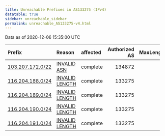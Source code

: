```yaml
---
title: Unreachable Prefixes in AS133275 (IPv4)
datatable: true
sidebar: unreachable_sidebar
permalink: unreachable_AS133275-v4.html
---
```


Data as of 2020-12-06 15:35:00 UTC


<div class="datatable-begin"></div>

| Prefix                                                     | Reason                                                                                                      | affected   |   Authorized AS |   MaxLength | Anchor                                       |   unreachable /24s |
|:-----------------------------------------------------------|:------------------------------------------------------------------------------------------------------------|:-----------|----------------:|------------:|:---------------------------------------------|-------------------:|
| [103.207.172.0/22](https://stat.ripe.net/103.207.172.0/22) | [INVALID ASN](https://rpki-validator.ripe.net/announcement-preview?asn=AS133275&prefix=103.207.172.0/22)    | complete   |          134872 |          24 | [APNIC](unreachable_APNIC_RPKI_Root-v4.html) |                  4 |
| [116.204.188.0/24](https://stat.ripe.net/116.204.188.0/24) | [INVALID LENGTH](https://rpki-validator.ripe.net/announcement-preview?asn=AS133275&prefix=116.204.188.0/24) | complete   |          133275 |          22 | [APNIC](unreachable_APNIC_RPKI_Root-v4.html) |                  1 |
| [116.204.189.0/24](https://stat.ripe.net/116.204.189.0/24) | [INVALID LENGTH](https://rpki-validator.ripe.net/announcement-preview?asn=AS133275&prefix=116.204.189.0/24) | complete   |          133275 |          22 | [APNIC](unreachable_APNIC_RPKI_Root-v4.html) |                  1 |
| [116.204.190.0/24](https://stat.ripe.net/116.204.190.0/24) | [INVALID LENGTH](https://rpki-validator.ripe.net/announcement-preview?asn=AS133275&prefix=116.204.190.0/24) | complete   |          133275 |          22 | [APNIC](unreachable_APNIC_RPKI_Root-v4.html) |                  1 |
| [116.204.191.0/24](https://stat.ripe.net/116.204.191.0/24) | [INVALID LENGTH](https://rpki-validator.ripe.net/announcement-preview?asn=AS133275&prefix=116.204.191.0/24) | complete   |          133275 |          22 | [APNIC](unreachable_APNIC_RPKI_Root-v4.html) |                  1 |

<div class="datatable-end"></div>